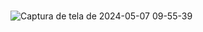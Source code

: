 #

![Captura de tela de 2024-05-07 09-55-39](https://github.com/Ararabots-UFMS/Drone/assets/104502725/b49f0a6b-724e-46e4-b146-a4d75085eaa8)
